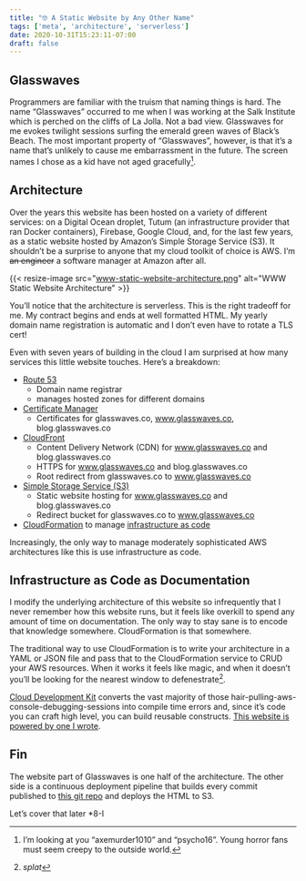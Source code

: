 ```yaml
---
title: "🤓 A Static Website by Any Other Name"
tags: ['meta', 'architecture', 'serverless']
date: 2020-10-31T15:23:11-07:00
draft: false
---
```


## Glasswaves
Programmers are familiar with the truism that naming things is hard. The name “Glasswaves” occurred to me when I was working at the Salk Institute which is perched on the cliffs of La Jolla. Not a bad view. Glasswaves for me evokes twilight sessions surfing the emerald green waves of Black’s Beach. The most important property of “Glasswaves”, however, is that it’s a name that’s unlikely to cause me embarrassment in the future. The screen names I chose as a kid have not aged gracefully[^1].

## Architecture
Over the years this website has been hosted on a variety of different services: on a Digital Ocean droplet, Tutum (an infrastructure provider that ran Docker containers), Firebase, Google Cloud, and, for the last few years, as a static website hosted by Amazon’s Simple Storage Service (S3).
It shouldn’t be a surprise to anyone that my cloud toolkit of choice is AWS. I’m ~~an engineer~~ a software manager at Amazon after all.

{{< resize-image src="www-static-website-architecture.png" alt="WWW Static Website Architecture" >}}

You’ll notice that the architecture is serverless. This is the right tradeoff for me. My contract begins and ends at well formatted HTML. My yearly domain name registration is automatic and I don’t even have to rotate a TLS cert!

Even with seven years of building in the cloud I am surprised at how many services this little website touches. Here’s a breakdown:

* [Route 53](https://aws.amazon.com/route53/)
	* Domain name registrar
	* manages hosted zones for different domains
* [Certificate Manager](https://aws.amazon.com/certificate-manager/)
  * Certificates for glasswaves.co, www.glasswaves.co, blog.glasswaves.co
* [CloudFront](https://aws.amazon.com/cloudfront/)
	* Content Delivery Network (CDN) for www.glasswaves.co and blog.glasswaves.co
	* HTTPS for www.glasswaves.co and blog.glasswaves.co
	* Root redirect from glasswaves.co to www.glasswaves.co
* [Simple Storage Service (S3)](https://aws.amazon.com/s3/)
  * Static website hosting for www.glasswaves.co and blog.glasswaves.co
  * Redirect bucket for glasswaves.co to www.glasswaves.co
* [CloudFormation](https://aws.amazon.com/cloudformation/) to manage [infrastructure as code](https://en.m.wikipedia.org/wiki/Infrastructure_as_code)

Increasingly, the only way to manage moderately sophisticated AWS architectures like this is use infrastructure as code.

## Infrastructure as Code as Documentation
I modify the underlying architecture of this website so infrequently that I never remember how this website runs, but it feels like overkill to spend any amount of time on documentation. The only way to stay sane is to encode that knowledge somewhere. CloudFormation is that somewhere.

The traditional way to use CloudFormation is to write your architecture in a YAML or JSON file and pass that to the CloudFormation service to CRUD your AWS resources. When it works it feels like magic, and when it doesn’t you’ll be looking for the nearest window to defenestrate[^2].

[Cloud Development Kit](https://aws.amazon.com/cdk/) converts the vast majority of those hair-pulling-aws-console-debugging-sessions into compile time errors and, since it’s code you can craft high level, you can build reusable constructs. [This website is powered by one I wrote](https://github.com/iamatypeofwalrus/glasswaves/blob/master/infrastructure/lib/static-website-stack.ts#L20).

## Fin
The website part of Glasswaves is one half of the architecture. The other side is a continuous deployment pipeline that builds every commit published to [this git repo](https://github.com/iamatypeofwalrus/glasswaves) and deploys the HTML to S3. 

Let’s cover that later *8-I

[^1]:I’m looking at you “axemurder1010” and “psycho16”. Young horror fans must seem creepy to the outside world.
[^2]: *splat*

